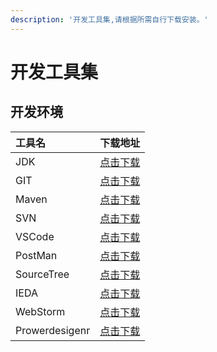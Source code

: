 ```yaml
---
description: '开发工具集,请根据所需自行下载安装。'
---
```


# 开发工具集

## 开发环境

| 工具名 | 下载地址 |
| :--- | :--- |
| JDK | [点击下载](https://ftp//anonymous@172.16.100.242/GC/amazon-corretto-8.252.09.2-windows-x64.msi) |
| GIT | [点击下载](https://ftp//anonymous@172.16.100.242/GC/Git-2.26.2-64-bit.exe) |
| Maven | [点击下载](https://ftp//anonymous@172.16.100.242/GC/apache-maven-3.6.3-bin.tar.gz) |
| SVN | [点击下载](https://ftp//anonymous@172.16.100.242/GC/TortoiseSVN-1.13.1.28686-x64-svn-1.13.0.msi) |
| VSCode | [点击下载](https://ftp//anonymous@172.16.100.242/GC/VSCodeUserSetup-x64-1.45.1.exe) |
| PostMan | [点击下载](https://ftp//anonymous@172.16.100.242/GC/Postman-win64-7.25.0-Setup.exe) |
| SourceTree | [点击下载](https://ftp//anonymous@172.16.100.242/GC/Sourcetree_4.0.1_234.zip) |
| IEDA | [点击下载](https://ftp//anonymous@172.16.100.242/GC/ideaIU-2020.1.1.exe) |
| WebStorm | [点击下载](https://ftp//anonymous@172.16.100.242/GC/WebStorm-2020.1.1.exe) |
| Prowerdesigenr | [点击下载](https://ftp//anonymous@172.16.100.242/GC/powerdesigner1029.zip) |



